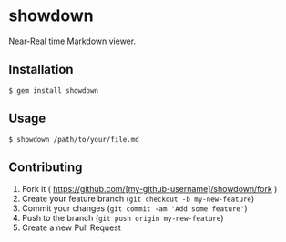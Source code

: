 # showdown

Near-Real time Markdown viewer.

## Installation

    $ gem install showdown

## Usage

    $ showdown /path/to/your/file.md

## Contributing

1. Fork it ( https://github.com/[my-github-username]/showdown/fork )
2. Create your feature branch (`git checkout -b my-new-feature`)
3. Commit your changes (`git commit -am 'Add some feature'`)
4. Push to the branch (`git push origin my-new-feature`)
5. Create a new Pull Request
